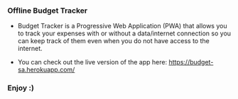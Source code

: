 ### Offline Budget Tracker


* Budget Tracker is a Progressive Web Application (PWA) that allows you to track your expenses with or without a data/internet connection so you can keep track of them even when you do not have access to the internet.

* You can check out the live version of the app here: https://budget-sa.herokuapp.com/

### Enjoy :) 